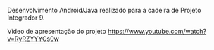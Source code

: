 Desenvolvimento Android/Java realizado para a cadeira de Projeto Integrador 9.

Video de apresentação do projeto
https://www.youtube.com/watch?v=RyRZYYYCs0w
